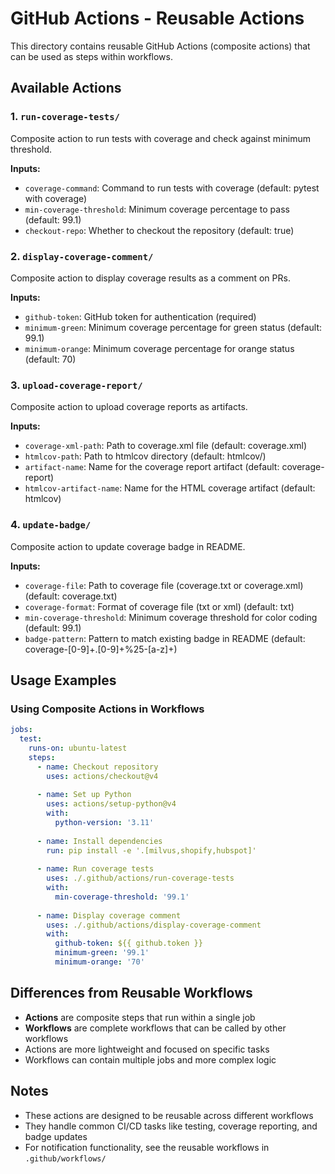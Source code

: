 # GitHub Actions - Reusable Actions

This directory contains reusable GitHub Actions (composite actions) that can be used as steps within workflows.

## Available Actions

### 1. `run-coverage-tests/`

Composite action to run tests with coverage and check against minimum threshold.

**Inputs:**

- `coverage-command`: Command to run tests with coverage (default: pytest with coverage)
- `min-coverage-threshold`: Minimum coverage percentage to pass (default: 99.1)
- `checkout-repo`: Whether to checkout the repository (default: true)

### 2. `display-coverage-comment/`

Composite action to display coverage results as a comment on PRs.

**Inputs:**

- `github-token`: GitHub token for authentication (required)
- `minimum-green`: Minimum coverage percentage for green status (default: 99.1)
- `minimum-orange`: Minimum coverage percentage for orange status (default: 70)

### 3. `upload-coverage-report/`

Composite action to upload coverage reports as artifacts.

**Inputs:**

- `coverage-xml-path`: Path to coverage.xml file (default: coverage.xml)
- `htmlcov-path`: Path to htmlcov directory (default: htmlcov/)
- `artifact-name`: Name for the coverage report artifact (default: coverage-report)
- `htmlcov-artifact-name`: Name for the HTML coverage artifact (default: htmlcov)

### 4. `update-badge/`

Composite action to update coverage badge in README.

**Inputs:**

- `coverage-file`: Path to coverage file (coverage.txt or coverage.xml) (default: coverage.txt)
- `coverage-format`: Format of coverage file (txt or xml) (default: txt)
- `min-coverage-threshold`: Minimum coverage threshold for color coding (default: 99.1)
- `badge-pattern`: Pattern to match existing badge in README (default: coverage-[0-9]+\.[0-9]+%25-[a-z]+)

## Usage Examples

### Using Composite Actions in Workflows

```yaml
jobs:
  test:
    runs-on: ubuntu-latest
    steps:
      - name: Checkout repository
        uses: actions/checkout@v4
        
      - name: Set up Python
        uses: actions/setup-python@v4
        with:
          python-version: '3.11'
          
      - name: Install dependencies
        run: pip install -e '.[milvus,shopify,hubspot]'
        
      - name: Run coverage tests
        uses: ./.github/actions/run-coverage-tests
        with:
          min-coverage-threshold: '99.1'
          
      - name: Display coverage comment
        uses: ./.github/actions/display-coverage-comment
        with:
          github-token: ${{ github.token }}
          minimum-green: '99.1'
          minimum-orange: '70'
```

## Differences from Reusable Workflows

- **Actions** are composite steps that run within a single job
- **Workflows** are complete workflows that can be called by other workflows
- Actions are more lightweight and focused on specific tasks
- Workflows can contain multiple jobs and more complex logic

## Notes

- These actions are designed to be reusable across different workflows
- They handle common CI/CD tasks like testing, coverage reporting, and badge updates
- For notification functionality, see the reusable workflows in `.github/workflows/`
